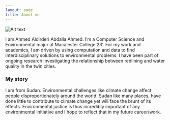 ```yaml
---
layout: page
title: About me
---
```



![Alt text](assets/img/ahmed-4.jpg)


I am Ahmed Aldirderi Abdalla Ahmed. I’m a Computer Science and Environmental major at Macalester College 23’. For my work and academics, I am driven by using computation and data to find interdisciplinary solutions to environmental problems. I have been part of ongoing research investigating the relationship between redlining and water quality in the twin cities. 

### My story

I am from Sudan. Environmental challenges like climate change affect people disproportionately around the world. Sudan like many places, have done little to contribute to climate change yet will face the brunt of its effects. Environmental justice is thus incredibly important of any environmental initiative and I hope to reflect that in my future career/work. 

